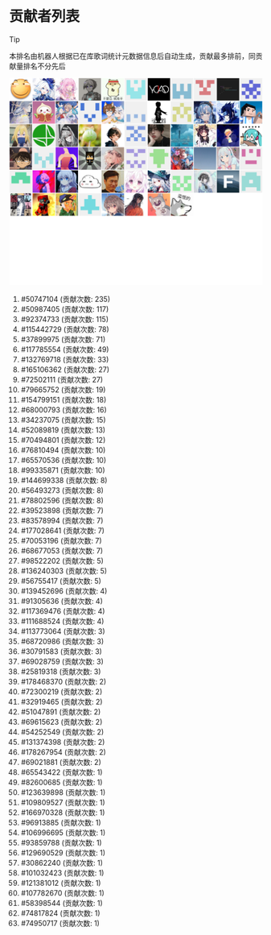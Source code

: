 # 贡献者列表

> [!TIP]
> 本排名由机器人根据已在库歌词统计元数据信息后自动生成，贡献最多排前，同贡献量排名不分先后

![贡献者头像画廊](./CONTRIBUTORS.svg)

1. #50747104 (贡献次数: 235)
2. #50987405 (贡献次数: 117)
3. #92374733 (贡献次数: 115)
4. #115442729 (贡献次数: 78)
5. #37899975 (贡献次数: 71)
6. #117785554 (贡献次数: 49)
7. #132769718 (贡献次数: 33)
8. #165106362 (贡献次数: 27)
9. #72502111 (贡献次数: 27)
10. #79665752 (贡献次数: 19)
11. #154799151 (贡献次数: 18)
12. #68000793 (贡献次数: 16)
13. #34237075 (贡献次数: 15)
14. #52089819 (贡献次数: 13)
15. #70494801 (贡献次数: 12)
16. #76810494 (贡献次数: 10)
17. #65570536 (贡献次数: 10)
18. #99335871 (贡献次数: 10)
19. #144699338 (贡献次数: 8)
20. #56493273 (贡献次数: 8)
21. #78802596 (贡献次数: 8)
22. #39523898 (贡献次数: 7)
23. #83578994 (贡献次数: 7)
24. #177028641 (贡献次数: 7)
25. #70053196 (贡献次数: 7)
26. #68677053 (贡献次数: 7)
27. #98522202 (贡献次数: 5)
28. #136240303 (贡献次数: 5)
29. #56755417 (贡献次数: 5)
30. #139452696 (贡献次数: 4)
31. #91305636 (贡献次数: 4)
32. #117369476 (贡献次数: 4)
33. #111688524 (贡献次数: 4)
34. #113773064 (贡献次数: 3)
35. #68720986 (贡献次数: 3)
36. #30791583 (贡献次数: 3)
37. #69028759 (贡献次数: 3)
38. #25819318 (贡献次数: 3)
39. #178468370 (贡献次数: 2)
40. #72300219 (贡献次数: 2)
41. #32919465 (贡献次数: 2)
42. #51047891 (贡献次数: 2)
43. #69615623 (贡献次数: 2)
44. #54252549 (贡献次数: 2)
45. #131374398 (贡献次数: 2)
46. #178267954 (贡献次数: 2)
47. #69021881 (贡献次数: 2)
48. #65543422 (贡献次数: 1)
49. #82600685 (贡献次数: 1)
50. #123639898 (贡献次数: 1)
51. #109809527 (贡献次数: 1)
52. #166970328 (贡献次数: 1)
53. #96913885 (贡献次数: 1)
54. #106996695 (贡献次数: 1)
55. #93859788 (贡献次数: 1)
56. #129690529 (贡献次数: 1)
57. #30862240 (贡献次数: 1)
58. #101032423 (贡献次数: 1)
59. #121381012 (贡献次数: 1)
60. #107782670 (贡献次数: 1)
61. #58398544 (贡献次数: 1)
62. #74817824 (贡献次数: 1)
63. #74950717 (贡献次数: 1)
